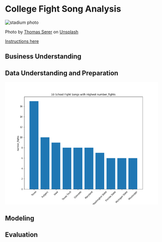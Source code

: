 # College Fight Song Analysis

![stadium photo](/report/img/stadium.jpg)

<span>Photo by <a href="https://unsplash.com/@jesusance?utm_source=unsplash&amp;utm_medium=referral&amp;utm_content=creditCopyText">Thomas Serer</a> on <a href="https://unsplash.com/s/photos/football?utm_source=unsplash&amp;utm_medium=referral&amp;utm_content=creditCopyText">Unsplash</a></span>

[Instructions here](/instructions.md)

## Business Understanding

## Data Understanding and Preparation

![graph of number of "fights"](report/img/highest_10_number_fights.png)

## Modeling

## Evaluation
